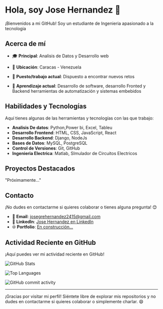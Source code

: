 # Hola, soy Jose Hernandez 👋

¡Bienvenidos a mi GitHub! Soy un estudiante de Ingenieria apasionado a la tecnologia 

## Acerca de mí

- 🎓 **Principal**: Analisis de Datos y Desarrollo web

- 📍 **Ubicación**: Caracas - Venezuela  
- 💼 **Puesto/trabajo actual**: Dispuesto a encontrar nuevos retos  
- 🌱 **Aprendizaje actual**: Desarrollo de software, desarrollo Fronted y Backend herramientas de automatización y sistemas embebidos 
## Habilidades y Tecnologías

Aquí tienes algunas de las herramientas y tecnologías con las que trabajo:

- **Analisis De datos**: Python,Power bi, Excel, Tableu
- **Desarrollo Frontend**: HTML, CSS, JavaScript, React  
- **Desarrollo Backend**: Django, NodeJs
- **Bases de Datos**: MySQL, PostgreSQL    
- **Control de Versiones**: Git, GitHub   
- **Ingenieria Electrica**: Matlab, SImulador de Circuitos Electricos
## Proyectos Destacados

"Próximamente..."
<!-- Aquí tienes algunos de mis proyectos favoritos: -->

<!-- - **[Nombre del Proyecto 1]()**: Breve descripción del proyecto. -->  
<!-- - **[Nombre del Proyecto 2]()**: Breve descripción del proyecto. -->  
<!-- - **[Nombre del Proyecto 3]()**: Breve descripción del proyecto. -->  

<!-- (Si no tienes proyectos públicos aún, puedes omitir esta sección o dejarla como un marcador de posición para futuras actualizaciones). -->

## Contacto

¡No dudes en contactarme si quieres colaborar o tienes alguna pregunta! 😊

- 📧 **Email**: [josegrehernandez2415@gmail.com](mailto:josegrehernandez2415@gmail.com)  
- 💼 **LinkedIn**: [Jose Hernandez en LinkedIn](https://www.linkedin.com/in/jose-hernandez-tech/)  
- 🌐 **Portfolio**: [En construcción...](#)  

## Actividad Reciente en GitHub

¡Aquí puedes ver mi actividad reciente en GitHub!

![GitHub Stats](https://github-readme-stats.vercel.app/api?username=JoseEngE&show_icons=true&hide_border=true&theme=radical)  

![Top Languages](https://github-readme-stats.vercel.app/api/top-langs/?username=JoseEngE&hide_border=true&layout=compact)  

<!-- ![Website]()   -->

![GitHub commit activity](https://img.shields.io/github/commit-activity/m/JoseEngE/JoseEngE)

---

¡Gracias por visitar mi perfil! Siéntete libre de explorar mis repositorios y no dudes en contactarme si quieres colaborar o simplemente charlar. 😄